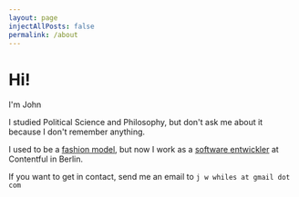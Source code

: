 ```yaml
---
layout: page
injectAllPosts: false
permalink: /about
---
```


# Hi!

I'm John

I studied Political Science and Philosophy, but don't ask me about it because
I don't remember anything.

I used to be a [fashion model](https://models.com/work/maison-martin-margiela-artisanale/401300), 
but now I work as a [software entwickler](https://github.com/jwhiles) at Contentful in Berlin.

If you want to get in contact, send me an email to `j w whiles at gmail dot com`
